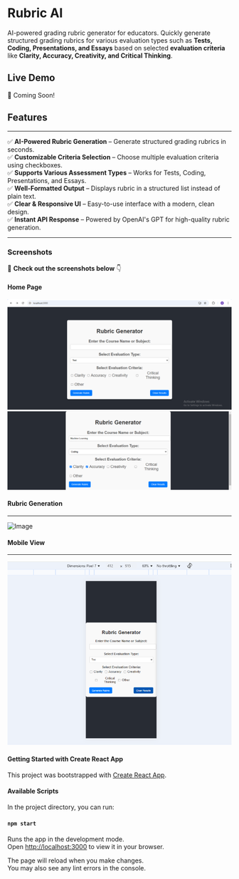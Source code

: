 # **Rubric AI**  
AI-powered grading rubric generator for educators. Quickly generate structured grading rubrics for various evaluation types such as **Tests, Coding, Presentations, and Essays** based on selected **evaluation criteria** like **Clarity, Accuracy, Creativity, and Critical Thinking**.

## **Live Demo**
🚀 Coming Soon!

## **Features**  
***
✅ **AI-Powered Rubric Generation** – Generate structured grading rubrics in seconds.  
✅ **Customizable Criteria Selection** – Choose multiple evaluation criteria using checkboxes.  
✅ **Supports Various Assessment Types** – Works for Tests, Coding, Presentations, and Essays.  
✅ **Well-Formatted Output** – Displays rubric in a structured list instead of plain text.  
✅ **Clear & Responsive UI** – Easy-to-use interface with a modern, clean design.  
✅ **Instant API Response** – Powered by OpenAI's GPT for high-quality rubric generation.  

***

### **Screenshots**
📸 **Check out the screenshots below** 👇  

#### **Home Page**
![Image](screenshots/HomePage.png)
![Image](screenshots/EnteredValues.png)

#### **Rubric Generation**
***
![Image](screenshots/RubrickGenerated.png)

#### **Mobile View**
***
![Image](screenshots/Responsive.png)

#### Getting Started with Create React App

This project was bootstrapped with [Create React App](https://github.com/facebook/create-react-app).

#### Available Scripts

In the project directory, you can run:

#### `npm start`

Runs the app in the development mode.\
Open [http://localhost:3000](http://localhost:3000) to view it in your browser.

The page will reload when you make changes.\
You may also see any lint errors in the console.
